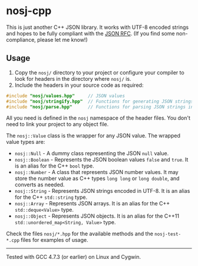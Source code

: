 nosj-cpp
========

This is just another C++ JSON library. It works with UTF-8 encoded strings and
hopes to be fully compliant with the [JSON RFC](http://tools.ietf.org/html/rfc4627).
(If you find some non-compliance, please let me know!)


Usage
-----
1. Copy the `nosj/` directory to your project or configure your compiler to look
for headers in the directory where `nosj/` is.
2. Include the headers in your source code as required:

``` C++
#include "nosj/values.hpp"     // JSON values
#include "nosj/stringify.hpp"  // Functions for generating JSON strings from JSON values
#include "nosj/parse.hpp"      // Functions for parsing JSON strings into JSON values
```

All you need is defined in the `nosj` namespace of the header files. You don't
need to link your project to any object file.

The `nosj::Value` class is the wrapper for any JSON value. The wrapped value types
are:
 * `nosj::Null` - A dummy class representing the JSON `null` value.
 * `nosj::Boolean` - Represents the JSON boolean values `false` and `true`. It is
   an alias for the C++ `bool` type.
 * `nosj::Number` - A class that represents JSON number values. It may store the
   number value as C++ types `long long` or `long double`, and converts as needed.
 * `nosj::String` - Represents JSON strings encoded in UTF-8. It is an alias for
   the C++ `std::string` type.
 * `nosj::Array` - Represents JSON arrays. It is an alias for the C++
   `std::deque<Value>` type.
 * `nosj::Object` - Represents JSON objects. It is an alias for the C++11
   `std::unordered_map<String, Value>` type.

Check the files `nosj/*.hpp` for the available methods and the `nosj-test-*.cpp`
files for examples of usage.


-------
Tested with GCC 4.7.3 (or earlier) on Linux and Cygwin.
